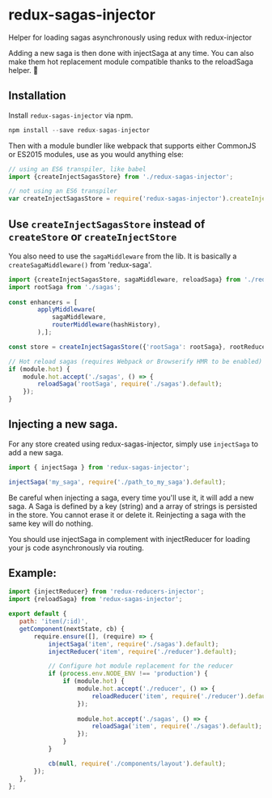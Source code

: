 # redux-sagas-injector
Helper for loading sagas asynchronously using redux with redux-injector

Adding a new saga is then done with injectSaga at any time.
You can also make them hot replacement module compatible thanks to the reloadSaga helper. :tada:

## Installation
Install ```redux-sagas-injector``` via npm.

```javascript
npm install --save redux-sagas-injector
```

Then with a module bundler like webpack that supports either CommonJS or ES2015 modules, use as you would anything else:
 
 ```javascript
 // using an ES6 transpiler, like babel
import {createInjectSagasStore} from './redux-sagas-injector';

 // not using an ES6 transpiler
 var createInjectSagasStore = require('redux-sagas-injector').createInjectSagasStore;
 ```

## Use `createInjectSagasStore` instead of `createStore` or `createInjectStore`

You also need to use the `sagaMiddleware` from the lib. It is basically a `createSagaMiddleware()` from 'redux-saga'.

```javascript
import {createInjectSagasStore, sagaMiddleware, reloadSaga} from './redux-sagas-injector';
import rootSaga from './sagas';
 
const enhancers = [
        applyMiddleware(
            sagaMiddleware,
            routerMiddleware(hashHistory),
        ),];

const store = createInjectSagasStore({'rootSaga': rootSaga}, rootReducer, initialState, compose(...enhancers));

// Hot reload sagas (requires Webpack or Browserify HMR to be enabled)
if (module.hot) {
    module.hot.accept('./sagas', () => {
        reloadSaga('rootSaga', require('./sagas').default);
    });
}

```
 
 ## Injecting a new saga.
 For any store created using redux-sagas-injector, simply use ```injectSaga``` to add a new saga.
 
 ```javascript
 import { injectSaga } from 'redux-sagas-injector';
 
 injectSaga('my_saga', require('./path_to_my_saga').default);
 ```

Be careful when injecting a saga,  every time you'll use it, it will add a new saga.
A Saga is defined by a key (string) and a array of strings is persisted in the store.
You cannot erase it or delete it.
Reinjecting a saga with the same key will do nothing.

You should use injectSaga in complement with injectReducer for loading your js code asynchronously via routing.

## Example:

 ```javascript
import {injectReducer} from 'redux-reducers-injector';
import {reloadSaga} from 'redux-sagas-injector';

export default {
    path: 'item(/:id)',
    getComponent(nextState, cb) {
        require.ensure([], (require) => {
            injectSaga('item', require('./sagas').default);
            injectReducer('item', require('./reducer').default);

            // Configure hot module replacement for the reducer
            if (process.env.NODE_ENV !== 'production') {
                if (module.hot) {
                    module.hot.accept('./reducer', () => {
                        reloadReducer('item', require('./reducer').default);
                    });
                    
                    module.hot.accept('./sagas', () => {
                        reloadSaga('item', require('./sagas').default);
                    });
                }
            }

            cb(null, require('./components/layout').default);
        });
    },
};

 ```